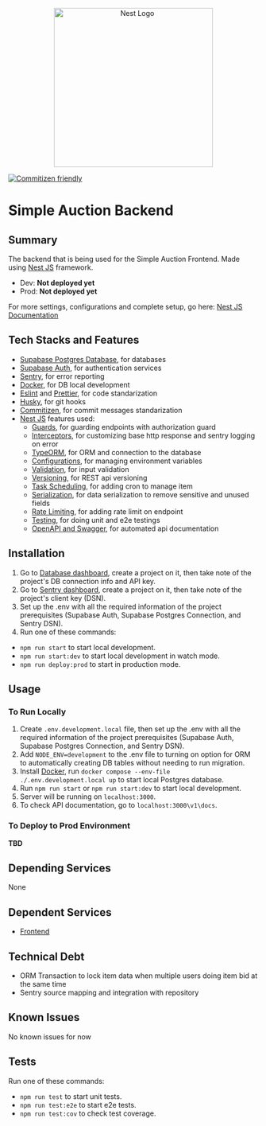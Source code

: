 <p align="center">
  <a href="http://nestjs.com/" target="blank"><img src="https://nestjs.com/img/logo_text.svg" width="320" alt="Nest Logo" /></a>
</p>

[![Commitizen friendly](https://img.shields.io/badge/commitizen-friendly-brightgreen.svg)](http://commitizen.github.io/cz-cli/)

# Simple Auction Backend

## Summary

The backend that is being used for the Simple Auction Frontend. Made using [Nest JS](https://nestjs.com) framework.

- Dev: **Not deployed yet**
- Prod: **Not deployed yet**

For more settings, configurations and complete setup, go here: [Nest JS Documentation](https://docs.nestjs.com/)

## Tech Stacks and Features

- [Supabase Postgres Database](https://supabase.com/database), for databases
- [Supabase Auth](https://supabase.com/auth), for authentication services
- [Sentry](https://sentry.io/), for error reporting
- [Docker](https://www.docker.com/), for DB local development
- [Eslint](https://eslint.org/) and [Prettier](https://prettier.io/), for code standarization
- [Husky](https://typicode.github.io/husky/), for git hooks
- [Commitizen](https://github.com/commitizen/cz-cli), for commit messages standarization
- [Nest JS](https://docs.nestjs.com/) features used:
  - [Guards](https://docs.nestjs.com/guards), for guarding endpoints with authorization guard
  - [Interceptors](https://docs.nestjs.com/interceptors), for customizing base http response and sentry logging on error
  - [TypeORM](https://docs.nestjs.com/recipes/sql-typeorm), for ORM and connection to the database
  - [Configurations](https://docs.nestjs.com/techniques/configuration), for managing environment variables
  - [Validation](https://docs.nestjs.com/techniques/validation), for input validation
  - [Versioning](https://docs.nestjs.com/techniques/versioning), for REST api versioning
  - [Task Scheduling](https://docs.nestjs.com/techniques/task-scheduling), for adding cron to manage item
  - [Serialization](https://docs.nestjs.com/techniques/serialization), for data serialization to remove sensitive and unused fields
  - [Rate Limiting](https://docs.nestjs.com/security/rate-limiting), for adding rate limit on endpoint
  - [Testing](https://docs.nestjs.com/fundamentals/testing), for doing unit and e2e testings
  - [OpenAPI and Swagger](https://docs.nestjs.com/openapi/introduction), for automated api documentation

## Installation

1. Go to [Database dashboard](https://app.supabase.com/projects), create a project on it, then take note of the project's DB connection info and API key.
2. Go to [Sentry dashboard](https://sentry.io/), create a project on it, then take note of the project's client key (DSN).
3. Set up the .env with all the required information of the project prerequisites (Supabase Auth, Supabase Postgres Connection, and Sentry DSN).
4. Run one of these commands:

- `npm run start` to start local development.
- `npm run start:dev` to start local development in watch mode.
- `npm run deploy:prod` to start in production mode.

## Usage

### To Run Locally

1. Create `.env.development.local` file, then set up the .env with all the required information of the project prerequisites (Supabase Auth, Supabase Postgres Connection, and Sentry DSN).
2. Add `NODE_ENV=development` to the .env file to turning on option for ORM to automatically creating DB tables without needing to run migration.
3. Install [Docker](https://www.docker.com/), run `docker compose --env-file ./.env.development.local up` to start local Postgres database.
4. Run `npm run start` or `npm run start:dev` to start local development.
5. Server will be running on `localhost:3000`.
6. To check API documentation, go to `localhost:3000\v1\docs`.

### To Deploy to Prod Environment

**TBD**

## Depending Services

None

## Dependent Services

- [Frontend](https://github.com/Mr777Nick/simple-auction-next)

## Technical Debt

- ORM Transaction to lock item data when multiple users doing item bid at the same time
- Sentry source mapping and integration with repository

## Known Issues

No known issues for now

## Tests

Run one of these commands:

- `npm run test` to start unit tests.
- `npm run test:e2e` to start e2e tests.
- `npm run test:cov` to check test coverage.
